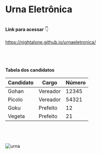 
# Urna Eletrônica

<br>**Link para acessar** 👇<br>
<br> https://nightalone.github.io/urnaeletronica/

# 

<br>

**Tabela dos candidatos**

Candidato |   Cargo   | Número
--------- | --------- | ------
Gohan     |  Vereador | 12345
Picolo    |  Vereador | 54321
Goku      |  Prefeito | 12
Vegeta    |  Prefeito | 21

#

<br>

![urna](https://user-images.githubusercontent.com/90106463/191666367-5d9cab73-3ea8-4304-ab5c-2b462dc360ff.png)

